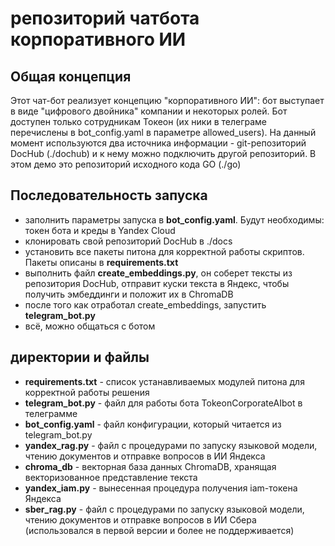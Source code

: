 # репозиторий чатбота корпоративного ИИ

## Общая концепция

Этот чат-бот реализует концепцию "корпоративного ИИ": бот выступает в виде "цифрового двойника" компании и некоторых ролей.
Бот доступен только сотрудникам Токеон (их ники в телеграме перечислены в bot_config.yaml в параметре allowed_users).
На данный момент используются два источника информации - git-репозиторий DocHub (./dochub) и к нему можно подключить другой репозиторий. В этом демо это репозиторий исходного кода GO (./go)

## Последовательность запуска

- заполнить параметры запуска в **bot_config.yaml**. Будут необходимы: токен бота и креды в Yandex Cloud
- клонировать свой репозиторий DocHub в ./docs
- установить все пакеты питона для корректной работы скриптов. Пакеты описаны в **requirements.txt**
- выполнить файл **create_embeddings.py**, он соберет тексты из репозитория DocHub, отправит куски текста в Яндекс, чтобы получить эмбеддинги и положит их в ChromaDB
- после того как отработал create_embeddings, запустить **telegram_bot.py**
- всё, можно общаться с ботом 

## директории и файлы

- **requirements.txt** - список устанавливаемых модулей питона для корректной работы решения
- **telegram_bot.py** - файл для работы бота TokeonCorporateAIbot в телеграмме
- **bot_config.yaml** - файл конфигурации, который читается из telegram_bot.py
- **yandex_rag.py** - файл с процедурами по запуску языковой модели, чтению документов и отправке вопросов в ИИ Яндекса
- **chroma_db** - векторная база данных ChromaDB, хранящая векторизованное представление текста
- **yandex_iam.py** - вынесенная процедура получения iam-токена Яндекса
- **sber_rag.py** - файл с процедурами по запуску языковой модели, чтению документов и отправке вопросов в ИИ Сбера (использовался в первой версии и более не поддерживается)
